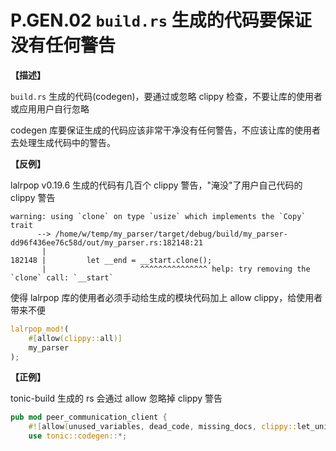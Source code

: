 # P.GEN.02 `build.rs` 生成的代码要保证没有任何警告

**【描述】**

`build.rs` 生成的代码(codegen)，要通过或忽略 clippy 检查，不要让库的使用者或应用用户自行忽略

codegen 库要保证生成的代码应该非常干净没有任何警告，不应该让库的使用者去处理生成代码中的警告。

**【反例】**

lalrpop v0.19.6 生成的代码有几百个 clippy 警告，"淹没"了用户自己代码的 clippy 警告

```
warning: using `clone` on type `usize` which implements the `Copy` trait
      --> /home/w/temp/my_parser/target/debug/build/my_parser-dd96f436ee76c58d/out/my_parser.rs:182148:21
       |
182148 |         let __end = __start.clone();
       |                     ^^^^^^^^^^^^^^^ help: try removing the `clone` call: `__start`
```

使得 lalrpop 库的使用者必须手动给生成的模块代码加上 allow clippy，给使用者带来不便

```rust
lalrpop_mod!(
    #[allow(clippy::all)]
    my_parser
);
```

**【正例】**

tonic-build 生成的 rs 会通过 allow 忽略掉 clippy 警告

```rust
pub mod peer_communication_client {
    #![allow(unused_variables, dead_code, missing_docs, clippy::let_unit_value)]
    use tonic::codegen::*;
```
